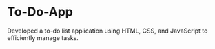 # To-Do-App
Developed a to-do list application using HTML, CSS, and JavaScript to efficiently manage tasks.
